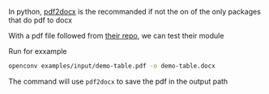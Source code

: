 
In python, [pdf2docx](https://github.com/ArtifexSoftware/pdf2docx) is the recommanded if not the on of the only packages that do pdf to docx

With a pdf file followed from [their repo](https://github.com/ArtifexSoftware/pdf2docx/blob/master/test/samples/demo-table.pdf), we can test their module

Run for exxample
```bash
openconv examples/input/demo-table.pdf -o demo-table.docx
```

The command will use `pdf2docx` to save the pdf in the output path

